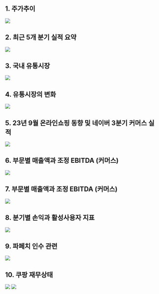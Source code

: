 ## 1. 주가추이
<img src="../Img/명품도_팔겠다는_쿠팡_1.jpg">

## 2. 최근 5개 분기 실적 요약

<img src="../Img/명품도_팔겠다는_쿠팡_2.jpg">

## 3. 국내 유통시장

<img src="../Img/명품도_팔겠다는_쿠팡_3.jpg">

## 4. 유통시장의 변화

<img src="../Img/명품도_팔겠다는_쿠팡_4.jpg">

## 5. 23년 9월 온라인쇼핑 동향 및 네이버 3분기 커머스 실적

<img src="../Img/명품도_팔겠다는_쿠팡_5.jpg">

## 6. 부문별 매출액과 조정 EBITDA (커머스)

<img src="../Img/명품도_팔겠다는_쿠팡_6.jpg">


## 7. 부문별 매출액과 조정 EBITDA (커머스)

<img src="../Img/명품도_팔겠다는_쿠팡_7.jpg">

## 8. 분기별 손익과 활성사용자 지표

<img src="../Img/명품도_팔겠다는_쿠팡_8.jpg">

## 9. 파페치 인수 관련

<img src="../Img/명품도_팔겠다는_쿠팡_9.jpg">

## 10. 쿠팡 재무상태

<img src="../Img/명품도_팔겠다는_쿠팡_10.jpg">

<img src="../Img/명품도_팔겠다는_쿠팡_11.jpg">
